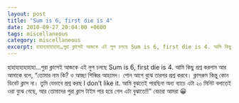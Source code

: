 ```yaml
---
layout: post
title: "Sum is 6, first die is 4"
date: 2010-09-27 20:04:00 +0600
tags: miscellaneous
category: miscellaneous
excerpt: হাহাহাহাহাহাহা…পুরা ক্লাসেই আজকে এই লুপ চলছে Sum is 6, first die is 4. আমি কিছু প্রশ্ন করলাম আর আমাকে বলে, “তোমার নাম কি? ও আচ্ছা শিব্বির আহমেদ। শোন আগে বুঝে তারপর প্রশ্ন করবে
---
```


হাহাহাহাহাহাহা…পুরা ক্লাসেই আজকে এই লুপ চলছে Sum is 6, first die is 4. আমি কিছু প্রশ্ন করলাম আর আমাকে বলে, “তোমার নাম কি? ও আচ্ছা শিব্বির আহমেদ। শোন আগে বুঝে তারপর প্রশ্ন করবে। ক্লাসরুম কিন্তু কোন ডিবেট ক্লাস না। তুমি যেভাবে প্রশ্ন করছ I don’t like it. আমি বুঝতেই পারছিনা অন্য ব্যাচে এটা ২০ মিনিট বলাতেই ওরা বুঝে গেছে, আর তোমাদের পুরা ক্লাস টাইম পার হয়ে গেল এটা বুঝাতে!!” বেচারা আমরা 😀
